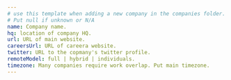 ```yaml
---
# use this template when adding a new company in the companies folder.
# Put null if unknown or N/A
name: Company name.
hq: location of company HQ.
url: URL of main website.
careersUrl: URL of careera website.
twitter: URL to the copmany's twitter profile.
remoteModel: full | hybrid | individuals.
timezone: Many companies require work overlap. Put main timezone.
---
```


